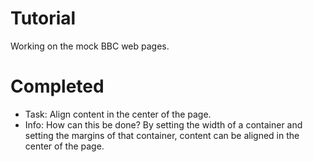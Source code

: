 # Tutorial
Working on the mock BBC web pages.

# Completed
- Task: Align content in the center of the page.
- Info: How can this be done? By setting the width of a container and setting the margins of that container, content can be aligned in the center of the page.
